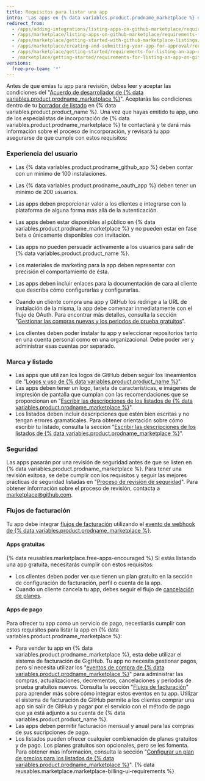 ```yaml
---
title: Requisitos para listar una app
intro: 'Las apps en {% data variables.product.prodname_marketplace %} deben cumplir con los requisitos detallados en esta página antes de que nuestros especialistas de incorporación a {% data variables.product.prodname_marketplace %} aprueben el listado.'
redirect_from:
  - /apps/adding-integrations/listing-apps-on-github-marketplace/requirements-for-listing-an-app-on-github-marketplace/
  - /apps/marketplace/listing-apps-on-github-marketplace/requirements-for-listing-an-app-on-github-marketplace/
  - /apps/marketplace/getting-started-with-github-marketplace-listings/requirements-for-listing-an-app-on-github-marketplace/
  - /apps/marketplace/creating-and-submitting-your-app-for-approval/requirements-for-listing-an-app-on-github-marketplace/
  - /apps/marketplace/getting-started/requirements-for-listing-an-app-on-github-marketplace/
  - /marketplace/getting-started/requirements-for-listing-an-app-on-github-marketplace
versions:
  free-pro-team: '*'
---
```




Antes de que emias tu app para revisión, debes leer y aceptar las condiciones del "[Acuerdo de desarrollador de {% data variables.product.prodname_marketplace %}](/articles/github-marketplace-developer-agreement/)". Aceptarás las condiciones dentro de tu [borrador de listado](/marketplace/listing-on-github-marketplace/creating-a-draft-github-marketplace-listing/) en {% data variables.product.product_name %}. Una vez que hayas emitido tu app, uno de los especialistas de incorporación de {% data variables.product.prodname_marketplace %} te contactará y te dará más información sobre el proceso de incorporación, y revisará tu app asegurarse de que cumple con estos requisitos:

### Experiencia del usuario

- Las {% data variables.product.prodname_github_app %} deben contar con un mínimo de 100 instalaciones.
- Las {% data variables.product.prodname_oauth_app %} deben tener un mínimo de 200 usuarios.
- Las apps deben proporcionar valor a los clientes e integrarse con la plataforma de alguna forma más allá de la autenticación.
- Las apps deben estar disponibles al público en {% data variables.product.prodname_marketplace %} y no pueden estar en fase beta o únicamente disponibles con invitación.
- Las apps no pueden persuadir activamente a los usuarios para salir de {% data variables.product.product_name %}.
- Los materiales de marketing para la app deben representar con precisión el comportamiento de ésta.
- Las apps deben incluir enlaces para la documentación de cara al cliente que describa cómo configurarlas y configurarlas.
- Cuando un cliente compra una app y GitHub los redirige a la URL de instalación de la misma, la app debe comenzar inmediatamente con el flujo de OAuth. Para encontrar más detalles, consulta la sección "[Gestionar las compras nuevas y los periodos de prueba gratuitos](/marketplace/integrating-with-the-github-marketplace-api/handling-new-purchases-and-free-trials/#step-3-authorization)".

- Los clientes deben poder instalar tu app y seleccionar repositorios tanto en una cuenta personal como en una organizacional. Debe poder ver y administrar esas cuentas por separado.

### Marca y listado

- Las apps que utilizan los logos de GitHub deben seguir los lineamientos de "[Logos y uso de {% data variables.product.product_name %}](https://github.com/logos)".
- Las apps deben tener un logo, tarjeta de características, e imágenes de impresión de pantalla que cumplan con las recomendaciones que se proporcionan en "[Escribir las descripciones de los listados de {% data variables.product.prodname_marketplace %}](/marketplace/listing-on-github-marketplace/writing-github-marketplace-listing-descriptions/)".
- Los listados deben incluir descripciones que estén bien escritas y no tengan errores gramaticales. Para obtener orientación sobre cómo escribir tu listado, consulta la sección "[Escribir las descripciones de los listados de {% data variables.product.prodname_marketplace %}](/marketplace/listing-on-github-marketplace/writing-github-marketplace-listing-descriptions/)".

### Seguridad

Las apps pasarán por una revisión de seguridad antes de que se listen en {% data variables.product.prodname_marketplace %}. Para tener una revisión exitosa, se debe cumplir con los requisitos y seguir las mejores prácticas de seguridad listadas en "[Proceso de revisión de seguridad](/marketplace/getting-started/security-review-process/)". Para obtener información sobre el proceso de revisión, contacta a [marketplace@github.com](mailto:marketplace@github.com).

### Flujos de facturación

Tu app debe integrar [flujos de facturación](/marketplace/integrating-with-the-github-marketplace-api/#billing-flows) utilizando el [evento de webhook de {% data variables.product.prodname_marketplace %}](/marketplace/integrating-with-the-github-marketplace-api/github-marketplace-webhook-events/).

#### Apps gratuitas

{% data reusables.marketplace.free-apps-encouraged %} Si estás listando una app gratuita, necesitarás cumplir con estos requisitos:

- Los clientes deben poder ver que tienen un plan gratuito en la sección de configuración de facturación, perfil o cuenta de la app.
- Cuando un cliente cancela tu app, debes seguir el flujo de [cancelación de planes](/marketplace/integrating-with-the-github-marketplace-api/cancelling-plans/).

#### Apps de pago

Para ofrecer tu app como un servicio de pago, necestiarás cumplir con estos requisitos para listar la app en {% data variables.product.prodname_marketplace %}:

- Para vender tu app en {% data variables.product.prodname_marketplace %}, esta debe utilizar el sistema de facturación de GigtHub. Tu app no necesita gestionar pagos, pero sí necesita utilizar los "[eventos de compra de {% data variables.product.prodname_marketplace %}](/marketplace/integrating-with-the-github-marketplace-api/github-marketplace-webhook-events/)" para administrar las compras, actualizaciones, decrementos, cancelaciones y periodos de prueba gratuitos nuevos. Consulta la sección "[Flujos de facturación](/marketplace/integrating-with-the-github-marketplace-api/#billing-flows)" para aprender más sobre cómo integrar estos eventos en tu app. Utilizar el sistema de facturación de GitHub permite a los clientes comprar una app sin salir de GitHub y pagar por el servicio con el método de pago que ya está adjunto a su cuenta de {% data variables.product.product_name %}.
- Las apps deben permitir facturación mensual y anual para las compras de sus sucripciones de pago.
- Los listados pueden ofrecer cualquier combienación de planes gratuitos y de pago. Los planes gratuitos son opcionales, pero se les fomenta. Para obtener más información, consulta la sección "[Configurar un plan de precios para los listados de {% data variables.product.prodname_marketplace %}](/marketplace/listing-on-github-marketplace/setting-a-github-marketplace-listing-s-pricing-plan/)".
{% data reusables.marketplace.marketplace-billing-ui-requirements %}
